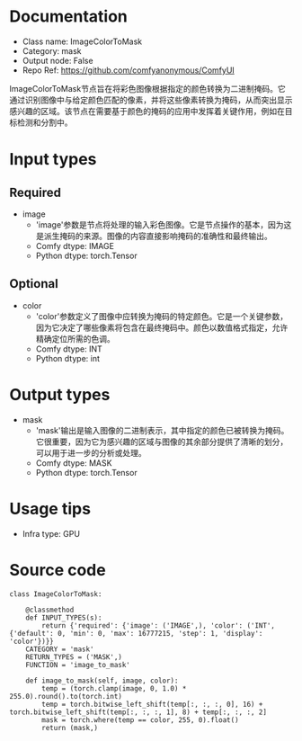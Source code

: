 # Documentation
- Class name: ImageColorToMask
- Category: mask
- Output node: False
- Repo Ref: https://github.com/comfyanonymous/ComfyUI

ImageColorToMask节点旨在将彩色图像根据指定的颜色转换为二进制掩码。它通过识别图像中与给定颜色匹配的像素，并将这些像素转换为掩码，从而突出显示感兴趣的区域。该节点在需要基于颜色的掩码的应用中发挥着关键作用，例如在目标检测和分割中。

# Input types
## Required
- image
    - 'image'参数是节点将处理的输入彩色图像。它是节点操作的基本，因为这是派生掩码的来源。图像的内容直接影响掩码的准确性和最终输出。
    - Comfy dtype: IMAGE
    - Python dtype: torch.Tensor
## Optional
- color
    - 'color'参数定义了图像中应转换为掩码的特定颜色。它是一个关键参数，因为它决定了哪些像素将包含在最终掩码中。颜色以数值格式指定，允许精确定位所需的色调。
    - Comfy dtype: INT
    - Python dtype: int

# Output types
- mask
    - 'mask'输出是输入图像的二进制表示，其中指定的颜色已被转换为掩码。它很重要，因为它为感兴趣的区域与图像的其余部分提供了清晰的划分，可以用于进一步的分析或处理。
    - Comfy dtype: MASK
    - Python dtype: torch.Tensor

# Usage tips
- Infra type: GPU

# Source code
```
class ImageColorToMask:

    @classmethod
    def INPUT_TYPES(s):
        return {'required': {'image': ('IMAGE',), 'color': ('INT', {'default': 0, 'min': 0, 'max': 16777215, 'step': 1, 'display': 'color'})}}
    CATEGORY = 'mask'
    RETURN_TYPES = ('MASK',)
    FUNCTION = 'image_to_mask'

    def image_to_mask(self, image, color):
        temp = (torch.clamp(image, 0, 1.0) * 255.0).round().to(torch.int)
        temp = torch.bitwise_left_shift(temp[:, :, :, 0], 16) + torch.bitwise_left_shift(temp[:, :, :, 1], 8) + temp[:, :, :, 2]
        mask = torch.where(temp == color, 255, 0).float()
        return (mask,)
```